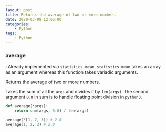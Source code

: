 ```yaml
---
layout: post
title: Returns the average of two or more numbers
date: 2020-03-08 12:00:00
categories:
    - Python
tags:
    - Python
---
```


### average

:information_source: Already implemented via `statistics.mean`. `statistics.mean` takes an array as an argument whereas this function takes variadic arguments.

Returns the average of two or more numbers.

Takes the sum of all the `args` and divides it by `len(args)`. The second argument `0.0` in sum is to handle floating point division in `python3`.

```python
def average(*args):
    return sum(args, 0.0) / len(args)
```

``` python
average(*[1, 2, 3]) # 2.0
average(1, 2, 3) # 2.0
```
